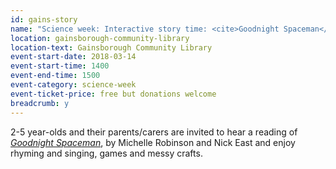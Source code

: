 ```yaml
---
id: gains-story
name: "Science week: Interactive story time: <cite>Goodnight Spaceman</cite>"
location: gainsborough-community-library
location-text: Gainsborough Community Library
event-start-date: 2018-03-14
event-start-time: 1400
event-end-time: 1500
event-category: science-week
event-ticket-price: free but donations welcome
breadcrumb: y
---
```


2-5 year-olds and their parents/carers are invited to hear a reading of [<cite>Goodnight Spaceman</cite>](https://suffolk.spydus.co.uk/cgi-bin/spydus.exe/ENQ/OPAC/BIBENQ?BRN=2093872), by Michelle Robinson and Nick East and enjoy rhyming and singing, games and messy crafts.
